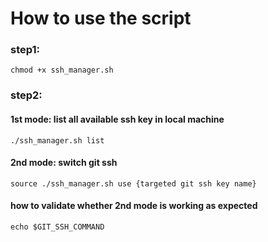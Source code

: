 # How to use the script
### step1: 
`chmod +x ssh_manager.sh`

### step2: 
#### 1st mode: list all available ssh key in local machine
`./ssh_manager.sh list`

#### 2nd mode: switch git ssh
`source ./ssh_manager.sh use {targeted git ssh key name}`
#### how to validate whether 2nd mode is working as expected
`echo $GIT_SSH_COMMAND`

